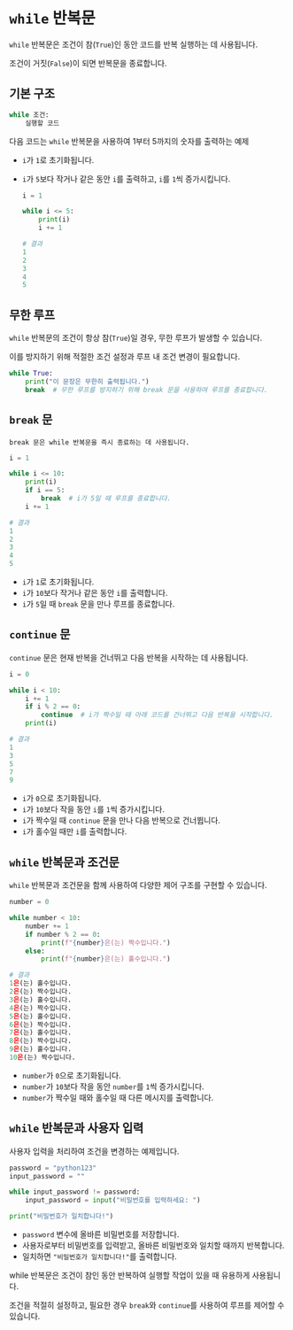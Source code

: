 # `while` 반복문

`while` 반복문은 조건이 참(`True`)인 동안 코드를 반복 실행하는 데 사용됩니다. 

조건이 거짓(`False`)이 되면 반복문을 종료합니다.

## 기본 구조

```python
while 조건:
    실행할 코드
```

다음 코드는 `while` 반복문을 사용하여 1부터 5까지의 숫자를 출력하는 예제

- `i`가 `1`로 초기화됩니다.
- `i`가 `5`보다 작거나 같은 동안 `i`를 출력하고, `i`를 `1`씩 증가시킵니다.

    ```python
    i = 1

    while i <= 5:
        print(i)
        i += 1

    # 결과
    1
    2
    3
    4
    5
    ```

## 무한 루프

`while` 반복문의 조건이 항상 참(`True`)일 경우, 무한 루프가 발생할 수 있습니다. 

이를 방지하기 위해 적절한 조건 설정과 루프 내 조건 변경이 필요합니다.

```python
while True:
    print("이 문장은 무한히 출력됩니다.")
    break  # 무한 루프를 방지하기 위해 break 문을 사용하여 루프를 종료합니다.
```

## `break` 문
    
    break 문은 while 반복문을 즉시 종료하는 데 사용됩니다.

```python
i = 1

while i <= 10:
    print(i)
    if i == 5:
        break  # i가 5일 때 루프를 종료합니다.
    i += 1

# 결과
1
2
3
4
5
```

- `i`가 `1`로 초기화됩니다.
- `i`가 `10`보다 작거나 같은 동안 `i`를 출력합니다.
- `i`가 `5`일 때 `break` 문을 만나 루프를 종료합니다.

## `continue` 문

`continue` 문은 현재 반복을 건너뛰고 다음 반복을 시작하는 데 사용됩니다.

```python
i = 0

while i < 10:
    i += 1
    if i % 2 == 0:
        continue  # i가 짝수일 때 아래 코드를 건너뛰고 다음 반복을 시작합니다.
    print(i)

# 결과
1
3
5
7
9
```

- `i`가 `0`으로 초기화됩니다.
- `i`가 `10`보다 작을 동안 `i`를 `1`씩 증가시킵니다.
- `i`가 짝수일 때 `continue` 문을 만나 다음 반복으로 건너뜁니다.
- `i`가 홀수일 때만 `i`를 출력합니다.

## `while` 반복문과 조건문

`while` 반복문과 조건문을 함께 사용하여 다양한 제어 구조를 구현할 수 있습니다.

```python
number = 0

while number < 10:
    number += 1
    if number % 2 == 0:
        print(f"{number}은(는) 짝수입니다.")
    else:
        print(f"{number}은(는) 홀수입니다.")

# 결과
1은(는) 홀수입니다.
2은(는) 짝수입니다.
3은(는) 홀수입니다.
4은(는) 짝수입니다.
5은(는) 홀수입니다.
6은(는) 짝수입니다.
7은(는) 홀수입니다.
8은(는) 짝수입니다.
9은(는) 홀수입니다.
10은(는) 짝수입니다.
```
- `number`가 `0`으로 초기화됩니다.
- `number`가 `10`보다 작을 동안 `number`를 `1`씩 증가시킵니다.
- `number`가 짝수일 때와 홀수일 때 다른 메시지를 출력합니다.

## `while` 반복문과 사용자 입력

사용자 입력을 처리하여 조건을 변경하는 예제입니다.

```python
password = "python123"
input_password = ""

while input_password != password:
    input_password = input("비밀번호를 입력하세요: ")

print("비밀번호가 일치합니다!")
```

- `password` 변수에 올바른 비밀번호를 저장합니다.
- 사용자로부터 비밀번호를 입력받고, 올바른 비밀번호와 일치할 때까지 반복합니다.
- 일치하면 `"비밀번호가 일치합니다!"`를 출력합니다.

while 반복문은 조건이 참인 동안 반복하여 실행할 작업이 있을 때 유용하게 사용됩니다. 

조건을 적절히 설정하고, 필요한 경우 `break`와 `continue`를 사용하여 루프를 제어할 수 있습니다.
